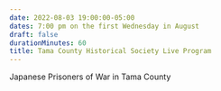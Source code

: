 ```yaml
---
date: 2022-08-03 19:00:00-05:00
dates: 7:00 pm on the first Wednesday in August
draft: false
durationMinutes: 60
title: Tama County Historical Society Live Program
---
```


Japanese Prisoners of War in Tama County